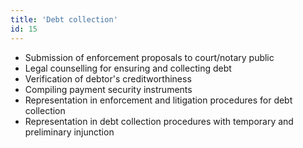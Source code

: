 ```yaml
---
title: 'Debt collection'
id: 15
---
```


* Submission of enforcement proposals to court/notary public
* Legal counselling for ensuring and collecting debt
* Verification of debtor's creditworthiness  
* Compiling payment security instruments
* Representation in enforcement and litigation procedures for debt collection
* Representation in debt collection procedures with temporary and preliminary injunction
